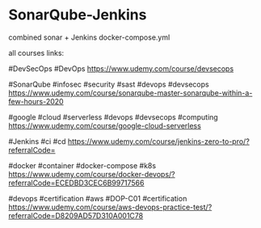 # SonarQube-Jenkins
combined sonar + Jenkins docker-compose.yml


all courses links:

#DevSecOps #DevOps https://www.udemy.com/course/devsecops

#SonarQube #infosec #security #sast #devops #devsecops https://www.udemy.com/course/sonarqube-master-sonarqube-within-a-few-hours-2020

#google #cloud #serverless #devops #devsecops #computing https://www.udemy.com/course/google-cloud-serverless

#Jenkins #ci #cd https://www.udemy.com/course/jenkins-zero-to-pro/?referralCode=

#docker #container #docker-compose #k8s https://www.udemy.com/course/docker-devops/?referralCode=ECEDBD3CEC6B99717566

#devops #certification #aws #DOP-C01 #certification https://www.udemy.com/course/aws-devops-practice-test/?referralCode=D8209AD57D310A001C78
